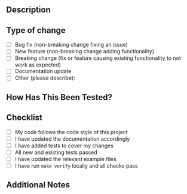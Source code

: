 ## Description
<!-- Describe your changes in detail -->

## Type of change
- [ ] Bug fix (non-breaking change fixing an issue)
- [ ] New feature (non-breaking change adding functionality)
- [ ] Breaking change (fix or feature causing existing functionality to not work as expected)
- [ ] Documentation update
- [ ] Other (please describe):

## How Has This Been Tested?
<!-- Please describe the tests you've added or modified -->

## Checklist
- [ ] My code follows the code style of this project
- [ ] I have updated the documentation accordingly
- [ ] I have added tests to cover my changes
- [ ] All new and existing tests passed
- [ ] I have updated the relevant example files
- [ ] I have run `make verify` locally and all checks pass

## Additional Notes
<!-- Any additional information that would be helpful for reviewers -->
